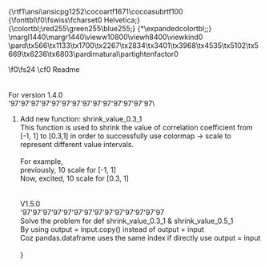 {\rtf1\ansi\ansicpg1252\cocoartf1671\cocoasubrtf100
{\fonttbl\f0\fswiss\fcharset0 Helvetica;}
{\colortbl;\red255\green255\blue255;}
{\*\expandedcolortbl;;}
\margl1440\margr1440\vieww10800\viewh8400\viewkind0
\pard\tx566\tx1133\tx1700\tx2267\tx2834\tx3401\tx3968\tx4535\tx5102\tx5669\tx6236\tx6803\pardirnatural\partightenfactor0

\f0\fs24 \cf0 Readme\
\
\
For version 1.4.0\
\'97\'97\'97\'97\'97\'97\'97\'97\'97\'97\'97\'97\'97\'97\
1. Add new function: shrink_value_0.3_1\
This function is used to shrink the value of correlation coefficient from [-1, 1] to [0.3,1] in order to successfully use colormap -> scale to represent different value intervals.\
\
For example, \
previously, 10 scale for [-1, 1]\
Now, excited, 10 scale for [0.3, 1]\
\
\
V1.5.0\
\'97\'97\'97\'97\'97\'97\'97\'97\'97\'97\'97\'97\'97\'97\
Solve the problem for def shrink_value_0.3_1 & shrink_value_0.5_1\
By using output = input.copy() instead of output = input\
Coz pandas.dataframe uses the same index if directly use output = input\
\
}